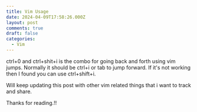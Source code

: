 ```yaml
---
title: Vim Usage
date: 2024-04-09T17:58:26.000Z
layout: post
comments: true
draft: false
categories:
  - Vim
---
```


ctrl+0 and ctrl+shit+i is the combo for going back and forth using vim jumps. Normally it should be ctrl+i or tab to jump forward. If it's not working then I found you can use ctrl+shift+i.

Will keep updating this post with other vim related things that i want to track and share.

Thanks for reading.!!
